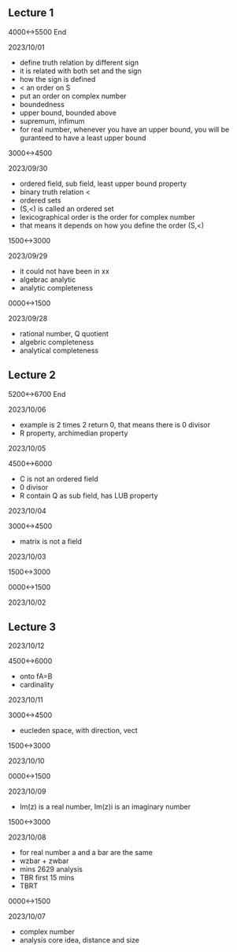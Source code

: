 ## Lecture 1

4000<->5500 End

2023/10/01

- define truth relation by different sign
- it is related with both set and the sign
- how the sign is defined
- < an order on S
- put an order on complex number
- boundedness
- upper bound, bounded above
- supremum, infimum
- for real number, whenever you have an upper bound, you will be guranteed to have a least upper bound

3000<->4500

2023/09/30

- ordered field, sub field, least upper bound property
- binary truth relation <
- ordered sets
- (S,<) is called an ordered set
- lexicographical order is the order for complex number
- that means it depends on how you define the order (S,<)

1500<->3000

2023/09/29

- it could not have been in xx
- algebrac analytic
- analytic completeness

0000<->1500

2023/09/28

- rational number, Q quotient
- algebric completeness
- analytical completeness

## Lecture 2

5200<->6700 End

2023/10/06

- example is 2 times 2 return 0, that means there is 0 divisor
- R property, archimedian property

2023/10/05

4500<->6000

- C is not an ordered field
- 0 divisor
- R contain Q as sub field, has LUB property

2023/10/04

3000<->4500

- matrix is not a field

2023/10/03

1500<->3000

0000<->1500

2023/10/02

## Lecture 3

2023/10/12

4500<->6000

- onto fA=B
- cardinality

2023/10/11

3000<->4500

- eucleden space, with direction, vect

1500<->3000

2023/10/10

0000<->1500

2023/10/09

- Im(z) is a real number, Im(z)i is an imaginary number

1500<->3000

2023/10/08

- for real number a and a bar are the same
- wzbar + zwbar
- mins 2629 analysis
- TBR first 15 mins
- TBRT

0000<->1500

2023/10/07

- complex number
- analysis core idea, distance and size
